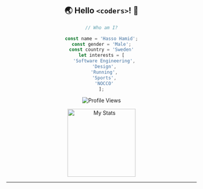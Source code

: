 <div align="center">

## 🌏 Hello `<coders>`! 👋

```js
// Who am I?

const name = 'Hasso Hamid';
const gender = 'Male';
const country = 'Sweden'
let interests = [
  'Software Engineering',
  'Design',
  'Running',
  'Sports',
  'NOCCO'
];
```



![Profile Views](https://komarev.com/ghpvc/?username=hassohamid&color=ff69b4&style=for-the-badge)


<div style="display: flex; justify-content: center; align-items: center; gap: 10px; flex-wrap: wrap;">
  <img alt="My Stats" src="https://github-readme-stats.vercel.app/api?username=hassohamid&show_icons=true&theme=tokyonight&hide_title=false&hide=prs,issues&hide_rank=false" height="180"/>
</div>


___
